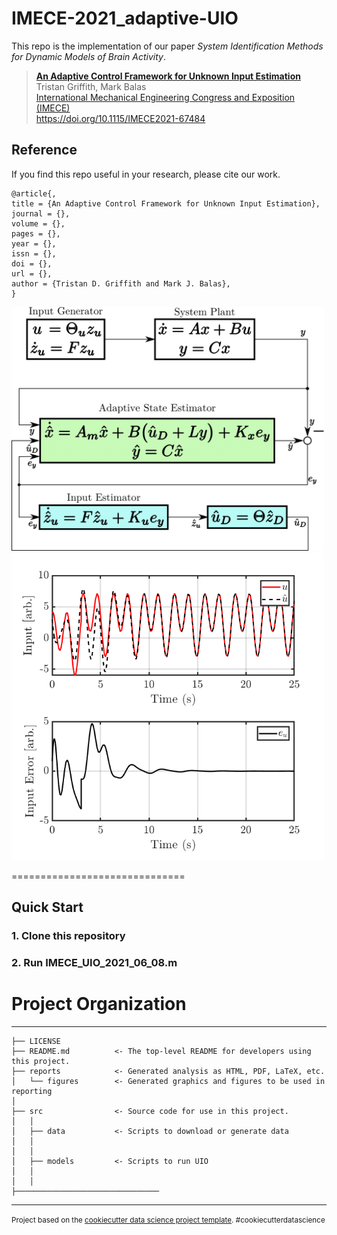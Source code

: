 # IMECE-2021_adaptive-UIO
This repo is the implementation of our paper *System Identification Methods for Dynamic Models of Brain Activity*.
> [**An Adaptive Control Framework for Unknown Input Estimation**](tbd)    
> Tristan Griffith, Mark Balas       
> [International Mechanical Engineering Congress and Exposition (IMECE)](https://asmedigitalcollection.asme.org/IMECE/proceedings/IMECE2021/85611/V07AT07A006/1132748?casa_token=CSDQBjK--MsAAAAA:HTTL4FfseywUseLxoYaUjaihTcPIBJGjks9-0TqVlNyCFFNV6F2dEydn_UOFFVPXWxHhsSE)      
> https://doi.org/10.1115/IMECE2021-67484

## Reference
If you find this repo useful in your research, please cite our work.
```
@article{,
title = {An Adaptive Control Framework for Unknown Input Estimation},
journal = {},
volume = {},
pages = {},
year = {},
issn = {},
doi = {},
url = {},
author = {Tristan D. Griffith and Mark J. Balas},
}
```

<img src="reports/figures/adapt_est-1.png" alt="drawing" width="500"/>
<img src="reports/figures/input_error_3.png" alt="drawing" width="500"/>

==============================


## Quick Start
### 1. Clone this repository
### 2. Run IMECE_UIO_2021_06_08.m


# Project Organization
------------

    ├── LICENSE
    ├── README.md          <- The top-level README for developers using this project.
    ├── reports            <- Generated analysis as HTML, PDF, LaTeX, etc.
    │   └── figures        <- Generated graphics and figures to be used in reporting
    │
    ├── src                <- Source code for use in this project.
    │   │
    │   ├── data           <- Scripts to download or generate data
    │   │  
    │   │
    │   ├── models         <- Scripts to run UIO
    │   │  
    │   │
    ├──────────────────────────────── 

--------

<p><small>Project based on the <a target="_blank" href="https://drivendata.github.io/cookiecutter-data-science/">cookiecutter data science project template</a>. #cookiecutterdatascience</small></p>
